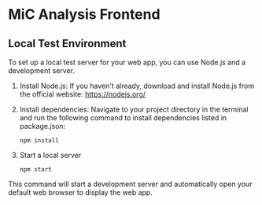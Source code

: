 # MiC Analysis Frontend

## Local Test Environment

To set up a local test server for your web app, you can use Node.js and a development server.

1. Install Node.js: If you haven't already, download and install Node.js from the official website: https://nodejs.org/

2. Install dependencies: Navigate to your project directory in the terminal and run the following command to install dependencies listed in package.json:

    ```console
    npm install
    ```

3. Start a local server

    ```console
    npm start
    ```

This command will start a development server and automatically open your default web browser to display the web app.